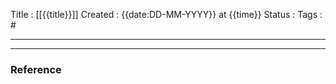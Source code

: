 Title :  [[{{title}}]]
Created  : {{date:DD-MM-YYYY}} at {{time}}
Status : 
Tags : #
___






















---

### Reference 





